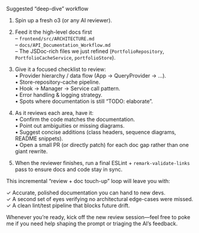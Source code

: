Suggested “deep-dive” workflow

1. Spin up a fresh o3 (or any AI reviewer).  
2. Feed it the high-level docs first  
   – `frontend/src/ARCHITECTURE.md`  
   – `docs/API_Documentation_Workflow.md`  
   – The JSDoc-rich files we just refined (`PortfolioRepository`, `PortfolioCacheService`, `portfolioStore`).

3. Give it a focused checklist to review:  
   • Provider hierarchy / data flow (App → QueryProvider → …).  
   • Store-repository-cache pipeline.  
   • Hook → Manager → Service call pattern.  
   • Error handling & logging strategy.  
   • Spots where documentation is still “TODO: elaborate”.

4. As it reviews each area, have it:  
   • Confirm the code matches the documentation.  
   • Point out ambiguities or missing diagrams.  
   • Suggest concise additions (class headers, sequence diagrams, README snippets).  
   • Open a small PR (or directly patch) for each doc gap rather than one giant rewrite.

5. When the reviewer finishes, run a final ESLint + `remark-validate-links` pass to ensure docs and code stay in sync.

This incremental “review + doc touch-up” loop will leave you with:

✓ Accurate, polished documentation you can hand to new devs.  
✓ A second set of eyes verifying no architectural edge-cases were missed.  
✓ A clean lint/test pipeline that blocks future drift.

Whenever you’re ready, kick off the new review session—feel free to poke me if you need help shaping the prompt or triaging the AI’s feedback.